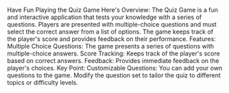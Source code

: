 Have Fun Playing the Quiz Game
Here's Overview:
The Quiz Game is a fun and interactive application that tests your knowledge with a series of questions. Players are presented with multiple-choice questions and must select the correct answer from a list of options. The game keeps track of the player's score and provides feedback on their performance.
Features:
Multiple Choice Questions: The game presents a series of questions with multiple-choice answers.
Score Tracking: Keeps track of the player's score based on correct answers.
Feedback: Provides immediate feedback on the player's choices.
Key Point:
Customizable Questions: You can add your own questions to the game. Modify the question set to tailor the quiz to different topics or difficulty levels.
